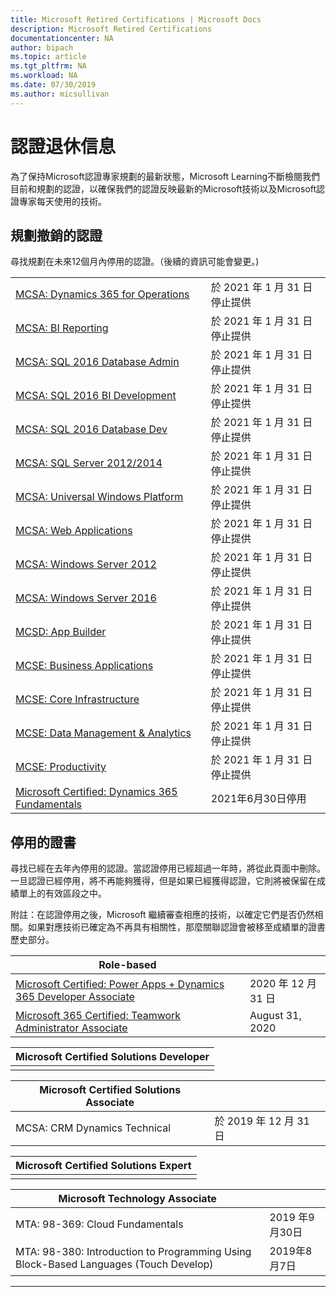 ```yaml
---
title: Microsoft Retired Certifications | Microsoft Docs
description: Microsoft Retired Certifications
documentationcenter: NA
author: bipach
ms.topic: article
ms.tgt_pltfrm: NA
ms.workload: NA
ms.date: 07/30/2019
ms.author: micsullivan
---
```

# 認證退休信息

為了保持Microsoft認證專家規劃的最新狀態，Microsoft Learning不斷檢閱我們目前和規劃的認證，以確保我們的認證反映最新的Microsoft技術以及Microsoft認證專家每天使用的技術。

## 規劃撤銷的認證

尋找規劃在未來12個月內停用的認證。（後續的資訊可能會變更。)  

|                                             |                    |
| ---------------------------------------------------------------------------------- | ------------------ |
| [MCSA: Dynamics 365 for Operations](/learn/certifications/mcsa-microsoft-dynamics-365-for-operations) | 於 2021 年 1 月 31 日停止提供 |
| [MCSA: BI Reporting](/learn/certifications/mcsa-bi-reporting) | 於 2021 年 1 月 31 日停止提供 |
| [MCSA: SQL 2016 Database Admin](/learn/certifications/mcsa-sql2016-database-administration-certification) | 於 2021 年 1 月 31 日停止提供 |
| [MCSA: SQL 2016 BI Development](/learn/certifications/mcsa-sql2016-business-intelligence-certification) | 於 2021 年 1 月 31 日停止提供 |
| [MCSA: SQL 2016 Database Dev](/learn/certifications/mcsa-sql2016-database-development-certification) | 於 2021 年 1 月 31 日停止提供 |
| [MCSA: SQL Server 2012/2014](/learn/certifications/mcsa-sql-certification) | 於 2021 年 1 月 31 日停止提供 |
| [MCSA: Universal Windows Platform](/learn/certifications/mcsa-universal-windows-platform) | 於 2021 年 1 月 31 日停止提供 |
| [MCSA: Web Applications](/learn/certifications/mcsa-web-applications-certification) | 於 2021 年 1 月 31 日停止提供 |
| [MCSA: Windows Server 2012](/learn/certifications/mcsa-windows-server-certification) | 於 2021 年 1 月 31 日停止提供 |
| [MCSA: Windows Server 2016](/learn/certifications/mcsa-windows-server-2016-certification) | 於 2021 年 1 月 31 日停止提供 |
| [MCSD: App Builder](/learn/certifications/mcsd-app-builder-certification) | 於 2021 年 1 月 31 日停止提供 |
| [MCSE: Business Applications](/learn/certifications/mcse-business-applications) | 於 2021 年 1 月 31 日停止提供 |
| [MCSE: Core Infrastructure](/learn/certifications/mcse-core-infrastructure) | 於 2021 年 1 月 31 日停止提供 |
| [MCSE: Data Management & Analytics](/learn/certifications/mcse-data-management-analytics) | 於 2021 年 1 月 31 日停止提供 |
| [MCSE: Productivity](/learn/certifications/mcse-productivity-certification) | 於 2021 年 1 月 31 日停止提供 |
| [Microsoft Certified: Dynamics 365 Fundamentals](/learn/certifications/d365-fundamentals) | 2021年6月30日停用 |

## 停用的證書

尋找已經在去年內停用的認證。當認證停用已經超過一年時，將從此頁面中刪除。一旦認證已經停用，將不再能夠獲得，但是如果已經獲得認證，它則將被保留在成績單上的有效區段之中。

附註：在認證停用之後，Microsoft 繼續審查相應的技術，以確定它們是否仍然相關。如果對應技術已確定為不再具有相關性，那麼關聯認證會被移至成績單的證書歷史部分。

| Role-based                                                                         |                    |
| ---------------------------------------------------------------------------------- | ------------------ |
| [Microsoft Certified: Power Apps + Dynamics 365 Developer Associate](/learn/certifications/power-apps-and-d365-developer-associate) | 2020 年 12 月 31 日 |
| [Microsoft 365 Certified: Teamwork Administrator Associate](/learn/certifications/m365-teamwork-administrator)              | August 31, 2020 |		 

| Microsoft Certified Solutions Developer                                            |
| ---------------------------------------------------------------------------------- |
|                                                                                    |

| Microsoft Certified Solutions Associate                                            |                    |
| ---------------------------------------------------------------------------------- | ------------------ |
| MCSA: CRM Dynamics Technical                                                                                          | 於 2019 年 12 月 31 日  |

| Microsoft Certified Solutions Expert                                               |
| ---------------------------------------------------------------------------------- |
|                                                                                    |

| Microsoft Technology Associate                                                     |                    |
| ---------------------------------------------------------------------------------- | ------------------ |
| MTA: 98-369: Cloud Fundamentals                                               | 2019 年9月30日 |
| MTA: 98-380: Introduction to Programming Using Block-Based Languages (Touch Develop)                      |2019年8月7日|
___
